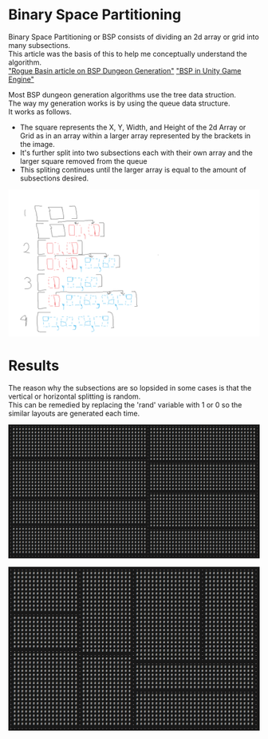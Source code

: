 # Binary Space Partitioning
Binary Space Partitioning or BSP consists of dividing an 2d array or grid into many subsections.
<br /> This article was the basis of this to help me conceptually understand the algorithm.<br />
["Rogue Basin article on BSP Dungeon Generation"](https://www.roguebasin.com/index.php/Basic_BSP_Dungeon_generation)
["BSP in Unity Game Engine"](https://medium.com/@guribemontero/dungeon-generation-using-binary-space-trees-47d4a668e2d0)

Most BSP dungeon generation algorithms use the tree data struction.
<br /> The way my generation works is by using the queue data structure. <br /> It works as follows.

* The square represents the X, Y, Width, and Height of the 2d Array or Grid as in an array within a larger array represented by the brackets in the image.
* It's further split into two subsections each with their own array and the larger square removed from the queue
* This spliting continues until the larger array is equal to the amount of subsections desired. 

![](https://github.com/TeMyls/Miscellaneous-/blob/main/BSP%20-%20Binary%20Space%20Partitioning/BSPqueuevisualization.png)

# Results
The reason why the subsections are so lopsided in some cases is that the vertical or horizontal splitting is random. 
<br />This can be remedied by replacing the 'rand' variable with 1 or 0 so the similar layouts are generated each time.

![](https://github.com/TeMyls/Miscellaneous-/blob/main/BSP%20-%20Binary%20Space%20Partitioning/BSPsubdivisions.PNG)

![](https://github.com/TeMyls/Miscellaneous-/blob/main/BSP%20-%20Binary%20Space%20Partitioning/BSPsubdivisions2.PNG)
